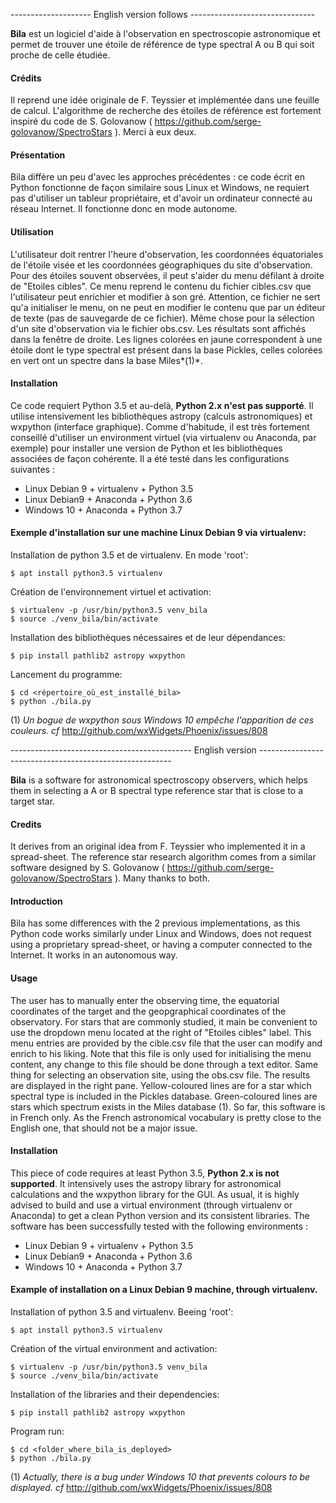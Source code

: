 -------------------- English version follows -------------------------------

**Bila** est un logiciel d'aide à l'observation en spectroscopie astronomique et permet de trouver une étoile de référence de type spectral A ou B qui soit proche de celle étudiée.

#### Crédits
Il reprend une idée originale de F. Teyssier et implémentée dans une feuille de calcul. L'algorithme de recherche des étoiles de référence est fortement inspiré du code de S. Golovanow ( https://github.com/serge-golovanow/SpectroStars ). Merci à eux deux.

#### Présentation
Bila diffère un peu d'avec les approches précédentes : ce code écrit en Python fonctionne de façon similaire sous Linux et Windows, ne requiert pas d'utiliser un tableur propriétaire, et d'avoir un ordinateur connecté au réseau Internet. Il fonctionne donc en mode autonome.

#### Utilisation
L'utilisateur doit rentrer l'heure d'observation, les coordonnées équatoriales de l'étoile visée et les coordonnées géographiques du site d'observation. Pour des étoiles souvent observées, il peut s'aider du menu défilant à droite de "Etoiles cibles". Ce menu reprend le contenu du fichier cibles.csv que l'utilisateur peut enrichier et modifier à son gré. Attention, ce fichier ne sert qu'a initialiser le menu, on ne peut en modifier le contenu que par un éditeur de texte (pas de sauvegarde de ce fichier). Même chose pour la sélection d'un site d'observation via le fichier obs.csv.
Les résultats sont affichés dans la fenêtre de droite. Les lignes colorées en jaune correspondent à une étoile dont le type spectral est présent dans la base Pickles, celles colorées en vert ont un spectre dans la base Miles*(1)*.

#### Installation
Ce code requiert Python 3.5 et au-delà, **Python 2.x n'est pas supporté**. Il utilise intensivement les bibliothèques astropy (calculs astronomiques) et wxpython (interface graphique). Comme d'habitude, il est très fortement conseillé d'utiliser un environment virtuel (via virtualenv ou Anaconda, par exemple) pour installer une version de Python et les bibliothèques associées de façon cohérente.
Il a été testé dans les configurations suivantes :

+ Linux Debian 9 + virtualenv + Python 3.5
+ Linux Debian9 + Anaconda + Python 3.6
+ Windows 10 + Anaconda + Python 3.7

#### Exemple d'installation sur une machine Linux Debian 9 via virtualenv:

Installation de python 3.5 et de virtualenv. En mode 'root':

    $ apt install python3.5 virtualenv

Création de l'environnement virtuel et activation:

    $ virtualenv -p /usr/bin/python3.5 venv_bila
    $ source ./venv_bila/bin/activate

Installation des bibliothèques nécessaires et de leur dépendances:

    $ pip install pathlib2 astropy wxpython

Lancement du programme:

    $ cd <répertoire_où_est_installé_bila>
    $ python ./bila.py



(1) *Un bogue de wxpython sous Windows 10 empêche l'apparition de ces couleurs. cf* http://github.com/wxWidgets/Phoenix/issues/808


--------------------------------------------- English version --------------------------------------------------------

**Bila** is a software for astronomical spectroscopy observers, which helps them in selecting a A or B spectral type reference star that is close to a target star.

#### Credits
It derives from an original idea from F. Teyssier who implemented it in a spread-sheet. The reference star research algorithm comes from a similar software designed by S. Golovanow ( https://github.com/serge-golovanow/SpectroStars ). Many thanks to both.

#### Introduction
Bila has some differences with the 2 previous implementations, as this Python code works similarly under Linux and Windows, does not request using a proprietary spread-sheet, or having a computer connected to the Internet. It works in an autonomous way.

#### Usage
The user has to manually enter the observing time, the equatorial coordinates of the target and the geopgraphical coordinates of the observatory. For stars that are commonly studied, it main be convenient to use the dropdown menu located at the right of "Etoiles cibles" label. This menu entries are provided by the cible.csv file that the user can modify and enrich to his liking. Note that this file is only used for initialising the menu content, any change to this file should be done through a text editor. Same thing for selecting an observation site, using the obs.csv file.
The results are displayed in the right pane. Yellow-coloured lines are for a star which spectral type is included in the Pickles database. Green-coloured lines are stars which spectrum exists in the Miles database (1).
So far, this software is in French only. As the French astronomical vocabulary is pretty close to the English one, that should not be a major issue.

#### Installation
This piece of code requires at least Python 3.5, **Python 2.x is not supported**. It intensively uses the astropy library for astronomical calculations and the wxpython library for the GUI. As usual, it is highly advised to build and use a virtual environment (through virtualenv or Anaconda) to get a clean Python version and its consistent libraries.
The software has been successfully tested with the following environments :

+ Linux Debian 9 + virtualenv + Python 3.5
+ Linux Debian9 + Anaconda + Python 3.6
+ Windows 10 + Anaconda + Python 3.7

#### Example of installation on a Linux Debian 9 machine, through virtualenv.

Installation of python 3.5 and virtualenv. Beeing 'root':

    $ apt install python3.5 virtualenv

Création of the virtual environment and activation:

    $ virtualenv -p /usr/bin/python3.5 venv_bila
    $ source ./venv_bila/bin/activate

Installation of the libraries and their dependencies:

    $ pip install pathlib2 astropy wxpython

Program run:

    $ cd <folder_where_bila_is_deployed>
    $ python ./bila.py
	


(1) *Actually, there is a bug under Windows 10 that prevents colours to be displayed. cf* http://github.com/wxWidgets/Phoenix/issues/808